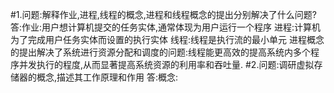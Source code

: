 #1.问题:解释作业,进程,线程的概念,进程和线程概念的提出分别解决了什么问题?
答:作业:用户想计算机提交的任务实体,通常体现为用户运行一个程序
   进程:计算机为了完成用户任务实体而设置的执行实体
   线程:线程是执行流的最小单元
   进程概念的提出解决了系统进行资源分配和调度的问题:线程能更高效的提高系统内多个程序并发执行的程度,从而显著提高系统资源的利用率和吞吐量.
#2.问题:调研虚拟存储器的概念,描述其工作原理和作用
答:概念:
